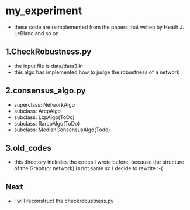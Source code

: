 # my_experiment
- these code are reimplemented from the papers that writen by Heath J. LeBlanc and so on
## 1.CheckRobustness.py
- the input file is data/data3.in
- this algo has implemented how to judge the robustness of a network

## 2.consensus_algo.py
- superclass: NetworkAlgo
- subclass: ArcpAlgo
- subclass: LcpAlgo(ToDo)
- subclass: RarcpAlgo(ToDo)
- subclass: MedianConsensusAlgo(Todo)

## 3.old_codes
- this directory includes the codes I wrote before, 
because the structure of the Graph(or network) is not same so I decide to rewrite :-(



## Next
- I will reconstruct the checkrobustness.py